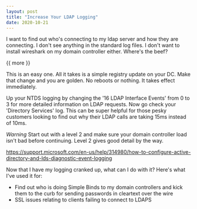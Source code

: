 ```yaml
---
layout: post
title: "Increase Your LDAP Logging"
date: 2020-10-21
---
```


I want to find out who's connecting to my ldap server and how they are connecting.  I don't see anything in the standard log files.  I don't want to install wireshark on my domain controller either.  Where's the beef?

{{ more }}

This is an easy one.  All it takes is a simple registry update on your DC.  Make that change and you are golden.  No reboots or nothing.  It takes effect immediately.  

Up your NTDS logging by changing the '16 LDAP Interface Events' from 0 to 3 for more detailed information on LDAP requests.  Now go check your 'Directory Services' log.  This can be super helpful for those pesky customers looking to find out why their LDAP calls are taking 15ms instead of 10ms.  

*Warning* Start out with a level 2 and make sure your domain controller load isn't bad before continuing.  Level 2 gives good detail by the way.  

https://support.microsoft.com/en-us/help/314980/how-to-configure-active-directory-and-lds-diagnostic-event-logging

Now that I have my logging cranked up, what can I do with it?  Here's what I've used it for:
* Find out who is doing Simple Binds to my domain controllers and kick them to the curb for sending passwords in cleartext over the wire
* SSL issues relating to clients failing to connect to LDAPS
